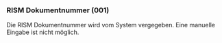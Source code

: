 ### RISM Dokumentnummer (001)

Die RISM Dokumentnummer wird vom System vergegeben. Eine manuelle Eingabe ist nicht möglich.